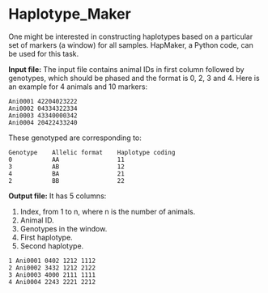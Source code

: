 # Haplotype_Maker
One might be interested in constructing haplotypes based on a particular set of markers (a window) for all samples. HapMaker, a Python code, can be used for this task.    

**Input file:**
The input file contains animal IDs in first column followed by genotypes, which should be phased and the format is 0, 2, 3 and 4. Here is an example for 4 animals and 10 markers:

```
Ani0001 42204023222
Ani0002 04334322334
Ani0003 43340000342
Ani0004 20422433240
```

These genotyped are corresponding to: 
```
Genotype    Allelic format    Haplotype coding
0           AA                11
3           AB                12
4           BA                21
2           BB                22
```


**Output file:** It has 5 columns:

1. Index, from 1 to n, where n is the number of animals.     
2. Animal ID.     
3. Genotypes in the window.      
4. First haplotype.   
5. Second haplotype.   
```
1 Ani0001 0402 1212 1112
2 Ani0002 3432 1212 2122
3 Ani0003 4000 2111 1111
4 Ani0004 2243 2221 2212
```
